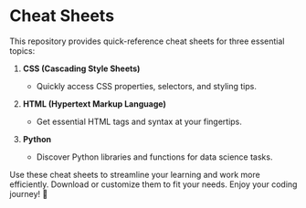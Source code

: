# Cheat Sheets

This repository provides quick-reference cheat sheets for three essential topics:

1. **CSS (Cascading Style Sheets)**
   - Quickly access CSS properties, selectors, and styling tips.
   
2. **HTML (Hypertext Markup Language)**
   - Get essential HTML tags and syntax at your fingertips.
   
3. **Python**
   - Discover Python libraries and functions for data science tasks.

Use these cheat sheets to streamline your learning and work more efficiently. Download or customize them to fit your needs. Enjoy your coding journey! 🚀
